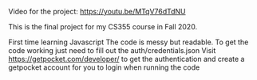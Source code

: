 Video for the project: https://youtu.be/MTqV76dTdNU

This is the final project for my CS355 course in Fall 2020.

First time learning Javascript
The code is messy but readable.
To get the code working just need to fill out the auth/credentials.json
    Visit https://getpocket.com/developer/ to get the authentication and create a getpocket account for you to login when running the code
